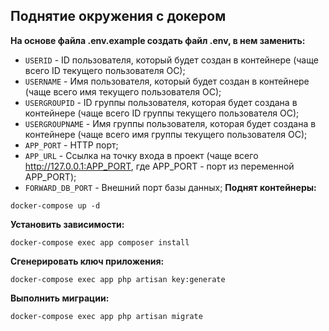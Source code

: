 ## Поднятие окружения с докером
**На основе файла .env.example создать файл .env, в нем заменить:**
* `USERID` - ID пользователя, который будет создан в контейнере (чаще всего ID текущего пользователя ОС);
* `USERNAME` - Имя пользователя, который будет создан в контейнере (чаще всего имя текущего пользователя ОС);
* `USERGROUPID` - ID группы пользователя, которая будет создана в контейнере (чаще всего ID группы текущего пользователя ОС);
* `USERGROUPNAME` - Имя группы пользователя, которая будет создана в контейнере (чаще всего имя группы текущего пользователя ОС);
* `APP_PORT` - HTTP порт;
* `APP_URL` - Ссылка на точку входа в проект (чаще всего http://127.0.0.1:APP_PORT, где APP_PORT - порт из переменной APP_PORT);
* `FORWARD_DB_PORT` - Внешний порт базы данных;
**Поднят контейнеры:**
```
docker-compose up -d
```

**Установить зависимости:**
```
docker-compose exec app composer install
```

**Сгенерировать ключ приложения:**
```
docker-compose exec app php artisan key:generate
```

**Выполнить миграции:**
```
docker-compose exec app php artisan migrate
```
